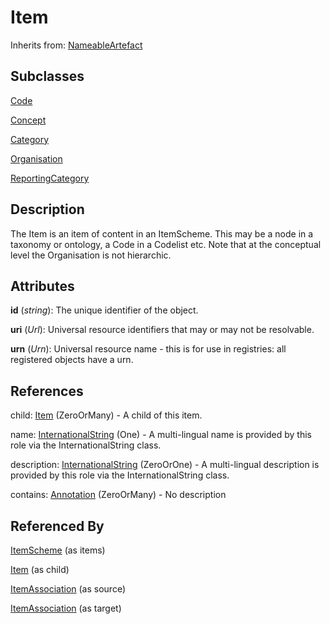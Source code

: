 
# Item

Inherits from: [NameableArtefact](NameableArtefact.md)

## Subclasses

[Code](../Codelists/Code.md)

[Concept](../ConceptSchemes/Concept.md)

[Category](../CategorySchemes/Category.md)

[Organisation](../OrganisationSchemes/Organisation.md)

[ReportingCategory](../ReportingTaxonomies/ReportingCategory.md)



## Description

The Item is an item of content in an ItemScheme. This may be a node in a taxonomy or ontology, a Code in a Codelist etc. Note that at the conceptual level the Organisation is not hierarchic.


## Attributes

**id** (*string*): The unique identifier of the object.

**uri** (*Url*): Universal resource identifiers that may or may not be resolvable.

**urn** (*Urn*): Universal resource name - this is for use in registries: all registered objects have a urn.



## References

child: [Item](Item.md) (ZeroOrMany) - A child of this item.

name: [InternationalString](InternationalString.md) (One) - A multi-lingual name is provided by this role via the InternationalString class.

description: [InternationalString](InternationalString.md) (ZeroOrOne) - A multi-lingual description is provided by this role via the InternationalString class.

contains: [Annotation](Annotation.md) (ZeroOrMany) - No description



## Referenced By

[ItemScheme](ItemScheme.md) (as items)

[Item](Item.md) (as child)

[ItemAssociation](../ItemSchemeMaps/ItemAssociation.md) (as source)

[ItemAssociation](../ItemSchemeMaps/ItemAssociation.md) (as target)


